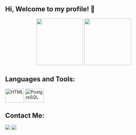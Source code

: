 ## Hi, Welcome to my profile! 👋
<div align="center">
    <a href="https://github.com/DaviTorelli"></a>
    <img height="150em" src="https://github-readme-stats.vercel.app/api?username=DaviTorelli&show_icons=true&theme=tokyonight&include_all_commits=true&count_private=true">
    <img height="150em" src="https://github-readme-stats.vercel.app/api/top-langs/?username=DaviTorelli&layout=compact&langs_count=4&theme=tokyonight">
</div>


## Languages and Tools:
<div style="display: inline_block">
    <img align="center" alt="HTML" height="45" width="60" src="https://cdn.jsdelivr.net/gh/devicons/devicon/icons/html5/html5-plain.svg" />
    <img align="center" alt="PostgreSQL" height="45" width="60" src="https://cdn.jsdelivr.net/gh/devicons/devicon/icons/postgresql/postgresql-original.svg">
</div>

## Contact Me:
<div>
  <a href="mailto:davitorelli@outlook.com"><img src="https://img.shields.io/badge/Gmail-D14836?style=for-the-badge&logo=gmail&logoColor=white" target="_blank"></a>
  <a href="https://www.linkedin.com/in/davitorelli/" rel="noopener noreferrer"><img src="https://img.shields.io/badge/LinkedIn-0077B5?style=for-the-badge&logo=linkedin&logoColor=white" target="_blank"></a> 
</div>

